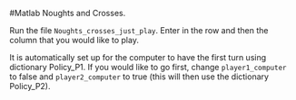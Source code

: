 #Matlab Noughts and Crosses. 

Run the file `Noughts_crosses_just_play`. Enter in the row and then the column that you would like to play. 

It is automatically set up for the computer to have the first turn using dictionary Policy_P1. If you would like to go first, change `player1_computer` to false and `player2_computer` to true (this will then use the dictionary Policy_P2). 

